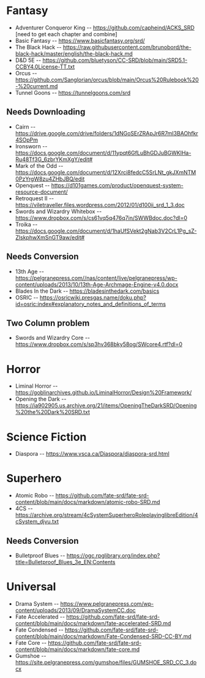 # Fantasy

* Adventurer Conqueror King -- https://github.com/capheind/ACKS_SRD [need to get each chapter and combine]
* Basic Fantasy -- https://www.basicfantasy.org/srd/
* The Black Hack -- https://raw.githubusercontent.com/brunobord/the-black-hack/master/english/the-black-hack.md
* D&D 5E -- https://github.com/bluetyson/CC-SRD/blob/main/SRD5.1-CCBY4.0License-TT.txt
* Orcus -- https://github.com/Sanglorian/orcus/blob/main/Orcus%20Rulebook%20-%20current.md
* Tunnel Goons -- https://tunnelgoons.com/srd

## Needs Downloading
* Cairn -- https://drive.google.com/drive/folders/1dNGoSErZRApJr6R7mI3BAOhfkr4SOpPm
* Ironsworn -- https://docs.google.com/document/d/11ypqt6GfLuBhGDJuBGWKlHa-Ru48Tf3G_6zbrYKmXgY/edit#
* Mark of the Odd -- https://docs.google.com/document/d/12Xrci8fedcC5SrLNt_gkJXmNTM0PzYrgW8zu4ZHbJBQ/edit
* Openquest -- https://d101games.com/product/openquest-system-resource-document/
* Retroquest II -- https://viletraveller.files.wordpress.com/2012/01/d100ii_srd_1_3.doc
* Swords and Wizardry Whitebox -- https://www.dropbox.com/s/cs61vq5q476q7in/SWWBdoc.doc?dl=0
* Troika -- https://docs.google.com/document/d/1haUfSVekt2gNab3V2CrL1Pg_sZ-ZlskphwXmSnGT9aw/edit#

## Needs Conversion
* 13th Age -- https://pelgranepress.com//nas/content/live/pelgranepress/wp-content/uploads/2013/10/13th-Age-Archmage-Engine-v4.0.docx
* Blades In the Dark -- https://bladesinthedark.com/basics
* OSRIC -- https://osricwiki.presgas.name/doku.php?id=osric:index#explanatory_notes_and_definitions_of_terms

## Two Column problem
* Swords and Wizardry Core -- https://www.dropbox.com/s/sp3hv368bky58og/SWcore4.rtf?dl=0

# Horror

* Liminal Horror -- https://goblinarchives.github.io/LiminalHorror/Design%20Framework/
* Opening the Dark -- https://ia902905.us.archive.org/21/items/OpeningTheDarkSRD/Opening%20the%20Dark%20SRD.txt

# Science Fiction

* Diaspora -- https://www.vsca.ca/Diaspora/diaspora-srd.html

# Superhero
* Atomic Robo -- https://github.com/fate-srd/fate-srd-content/blob/main/docs/markdown/atomic-robo-SRD.md
* 4CS -- https://archive.org/stream/4cSystemSuperheroRoleplayinglibreEdition/4cSystem_djvu.txt

## Needs Conversion
* Bulletproof Blues -- https://ogc.rpglibrary.org/index.php?title=Bulletproof_Blues_3e_EN:Contents

# Universal

* Drama System -- https://www.pelgranepress.com/wp-content/uploads/2013/09/DramaSystemCC.doc
* Fate Accelerated -- https://github.com/fate-srd/fate-srd-content/blob/main/docs/markdown/fate-accelerated-SRD.md
* Fate Condensed -- https://github.com/fate-srd/fate-srd-content/blob/main/docs/markdown/Fate-Condensed-SRD-CC-BY.md
* Fate Core -- https://github.com/fate-srd/fate-srd-content/blob/main/docs/markdown/fate-core.md
* Gumshoe -- https://site.pelgranepress.com/gumshoe/files/GUMSHOE_SRD_CC_3.docx

